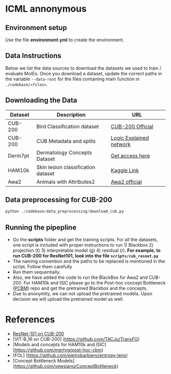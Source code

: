 # ICML annonymous

## Environment setup

Use the file **environment.yml** to create the environment.

## Data Instructions

Below we list the data sources to download the datasets we used to train / evaluate MoIEs. Once you download a dataset,
update the correct paths in the variable `--data-root` for the files containing main function in `./codebase/<files>`.

## Downloading the Data

| Dataset | Description                        | URL
|---------|------------------------------------|--------------------------------------------------------------------------------------------------------
| CUB-200 | Bird Classification dataset        | [CUB-200 Official](https://www.vision.caltech.edu/datasets/cub_200_2011/)                              |
| CUB-200 | CUB Metadata and splits            | [Logic Explained network](https://github.com/pietrobarbiero/logic_explained_networks/tree/master/data) |
| Derm7pt | Dermatology Concepts Dataset       | [Get access here](https://derm.cs.sfu.ca/Welcome.html)                                                 |
| HAM10k  | Skin lesion classification dataset | [Kaggle Link](https://www.kaggle.com/kmader/skin-cancer-mnist-ham10000)                                |
| Awa2    | Animals with Attributes2           | [Awa2 official](https://cvml.ista.ac.at/AwA2/)                                                         |

## Data preprocessing for CUB-200
``` python
python ./codebase/data_preprocessing/download_cub.py
```
## Running the pipepline

* Go the **scripts** folder and get the training scripts. For all the datasets, one script is included with proper
  instructions to run 1) Blackbox 2) projection (t) 3) interpretable model (g) 4) residual (r). **For example, to run
  CUB-200 for ResNet101, look into the file `scripts/cub_resnet.py`**
* The naming convention and the paths to be replaced is mentioned in the script. Follow them carefully
* Run them sequentially.
* Also, we have added the code to run the BlackBox for Awa2 and CUB-200. For HAM10k and ISIC please go to the Post-hoc
  concept Bottleneck ([PCBM](https://github.com/mertyg/post-hoc-cbm)) repo and get the pretrained Blackbox and the
  concepts.
* Due to anonymity, we can not upload the pretrained models. Upon decision we will upload the pretrained model as well.

# References
* [ResNet-101 on CUB-200](https://github.com/zhangyongshun/resnet_finetune_cub)
* [VIT-B_16 on CUB-200] (https://github.com/TACJu/TransFG)
* [Models and concepts for HAM10k and ISIC] (https://github.com/mertyg/post-hoc-cbm)
* [FOL] (https://github.com/pietrobarbiero/entropy-lens)
* [Concept Bottleneck Models] (https://github.com/yewsiang/ConceptBottleneck)
